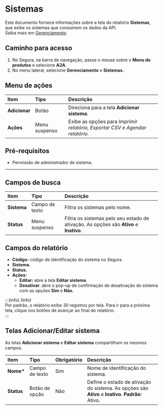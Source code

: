 # Sistemas



Este documento fornece informações sobre a tela do relatório **Sistemas**, que exibe os sistemas que consomem os dados da API.  
Saiba mais em [Gerenciamento](/v4/docs/pt/a2a-management).



## Caminho para acesso

1. No Segura, na barra de navegação, passe o mouse sobre o **Menu de produtos** e selecione **A2A**.  
2. No menu lateral, selecione **Gerenciamento \> Sistemas.**

## Menu de ações

| Item | Tipo | Descrição |
| :---- | :---- | :---- |
| **Adicionar**  | Botão | Direciona para a tela **Adicionar sistema**. |
| **Ações** | Menu suspenso | Exibe as opções para *Imprimir relatório, Exportar CSV e Agendar relatório.* |

## Pré-requisitos

* Permissão de administrador de sistema.

---

## Campos de busca

| Item | Tipo | Descrição |
| :---- | :---- | :---- |
| **Sistema** | Campo de texto | Filtra os sistemas pelo nome. |
| **Status** | Menu suspenso | Filtra os sistemas pelo seu estado de ativação. As opções são **Ativo** e **Inativo**. |

## Campos do relatório

* **Código:** código de identificação do sistema no Segura.  
* **Sistema.**  
* **Status.**  
* **Ações:**  
  * **Editar:** abre a tela **Editar sistema**.  
  * **Desativar**: abre o pop-up de confirmação de desativação do sistema com as opções **Sim** e **Não.**

:::(info) (Info)  
Por padrão, o relatório exibe 30 registros por tela. Para ir para a próxima tela, clique nos botões de avançar ao final do relatório.  
:::



## Telas Adicionar/Editar sistema

As telas **Adicionar sistema** e **Editar sistema** compartilham os mesmos campos.



| Item | Tipo | Obrigatório | Descrição |
| :---- | :---- | :---- | :---- |
| **Nome\*** | Campo de texto | Sim | Nome de identificação do sistema. |
| **Status** | Botão de opção | Não | Define o estado de ativação do sistema. As opções são **Ativo** e **Inativo**. **Padrão:** Ativo. |


